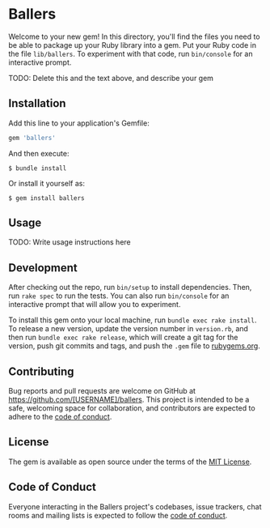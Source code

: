 # Ballers

Welcome to your new gem! In this directory, you'll find the files you need to be able to package up your Ruby library into a gem. Put your Ruby code in the file `lib/ballers`. To experiment with that code, run `bin/console` for an interactive prompt.

TODO: Delete this and the text above, and describe your gem

## Installation

Add this line to your application's Gemfile:

```ruby
gem 'ballers'
```

And then execute:

    $ bundle install

Or install it yourself as:

    $ gem install ballers

## Usage

TODO: Write usage instructions here

## Development

After checking out the repo, run `bin/setup` to install dependencies. Then, run `rake spec` to run the tests. You can also run `bin/console` for an interactive prompt that will allow you to experiment.

To install this gem onto your local machine, run `bundle exec rake install`. To release a new version, update the version number in `version.rb`, and then run `bundle exec rake release`, which will create a git tag for the version, push git commits and tags, and push the `.gem` file to [rubygems.org](https://rubygems.org).

## Contributing

Bug reports and pull requests are welcome on GitHub at https://github.com/[USERNAME]/ballers. This project is intended to be a safe, welcoming space for collaboration, and contributors are expected to adhere to the [code of conduct](https://github.com/[USERNAME]/ballers/blob/master/CODE_OF_CONDUCT.md).


## License

The gem is available as open source under the terms of the [MIT License](https://opensource.org/licenses/MIT).

## Code of Conduct

Everyone interacting in the Ballers project's codebases, issue trackers, chat rooms and mailing lists is expected to follow the [code of conduct](https://github.com/[USERNAME]/ballers/blob/master/CODE_OF_CONDUCT.md).
